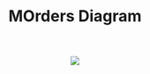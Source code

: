 
<div id="header" align="center">
  <h1>MOrders Diagram<h1>
</div>
    </br>
<div id="header" align="center">
  <img src="https://user-images.githubusercontent.com/48823161/209421728-27a4823d-23e3-459c-9137-0e822c67e253.png" />
</div>
